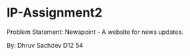 # IP-Assignment2

Problem Statement: Newspoint - A website for news updates.

By: Dhruv Sachdev D12 54